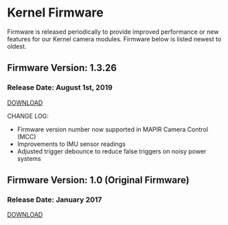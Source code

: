 # Kernel Firmware

Firmware is released periodically to provide improved performance or new features for our Kernel camera modules. Firmware below is listed newest to oldest.

## Firmware Version: 1.3.26

### Release Date: August 1st, 2019

[DOWNLOAD](https://drive.google.com/file/d/1n3EJ64qRVRUebM475ZyPcHi_4UerM1S4/view?usp=sharing)

CHANGE LOG:

* Firmware version number now supported in MAPIR Camera Control \(MCC\)
* Improvements to IMU sensor readings
* Adjusted trigger debounce to reduce false triggers on noisy power systems

## Firmware Version: 1.0 \(Original Firmware\)

### Release Date: January 2017

[DOWNLOAD](https://drive.google.com/file/d/1XsCQ5GEm6RtXhr38G_uNtycUnO_rqO0a/view?usp=sharing)

